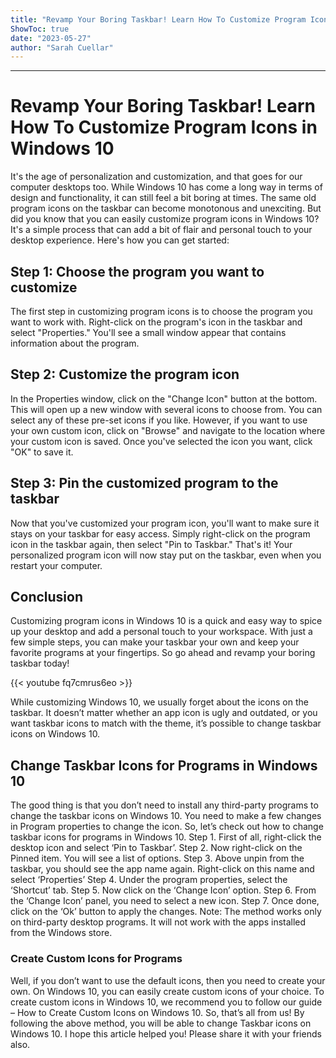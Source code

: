 ```yaml
---
title: "Revamp Your Boring Taskbar! Learn How To Customize Program Icons in Windows 10"
ShowToc: true 
date: "2023-05-27"
author: "Sarah Cuellar"
---
```

*****
# Revamp Your Boring Taskbar! Learn How To Customize Program Icons in Windows 10

It's the age of personalization and customization, and that goes for our computer desktops too. While Windows 10 has come a long way in terms of design and functionality, it can still feel a bit boring at times. The same old program icons on the taskbar can become monotonous and unexciting. But did you know that you can easily customize program icons in Windows 10? It's a simple process that can add a bit of flair and personal touch to your desktop experience. Here's how you can get started:

## Step 1: Choose the program you want to customize

The first step in customizing program icons is to choose the program you want to work with. Right-click on the program's icon in the taskbar and select "Properties." You'll see a small window appear that contains information about the program.

## Step 2: Customize the program icon

In the Properties window, click on the "Change Icon" button at the bottom. This will open up a new window with several icons to choose from. You can select any of these pre-set icons if you like. However, if you want to use your own custom icon, click on "Browse" and navigate to the location where your custom icon is saved. Once you've selected the icon you want, click "OK" to save it.

## Step 3: Pin the customized program to the taskbar

Now that you've customized your program icon, you'll want to make sure it stays on your taskbar for easy access. Simply right-click on the program icon in the taskbar again, then select "Pin to Taskbar." That's it! Your personalized program icon will now stay put on the taskbar, even when you restart your computer.

## Conclusion

Customizing program icons in Windows 10 is a quick and easy way to spice up your desktop and add a personal touch to your workspace. With just a few simple steps, you can make your taskbar your own and keep your favorite programs at your fingertips. So go ahead and revamp your boring taskbar today!

{{< youtube fq7cmrus6eo >}} 



While customizing Windows 10, we usually forget about the icons on the taskbar. It doesn’t matter whether an app icon is ugly and outdated, or you want taskbar icons to match with the theme, it’s possible to change taskbar icons on Windows 10.

 
## Change Taskbar Icons for Programs in Windows 10


The good thing is that you don’t need to install any third-party programs to change the taskbar icons on Windows 10. You need to make a few changes in Program properties to change the icon. So, let’s check out how to change taskbar icons for programs in Windows 10.
Step 1. First of all, right-click the desktop icon and select ‘Pin to Taskbar’.
Step 2. Now right-click on the Pinned item. You will see a list of options.
Step 3. Above unpin from the taskbar, you should see the app name again. Right-click on this name and select ‘Properties’
Step 4. Under the program properties, select the ‘Shortcut’ tab.
Step 5. Now click on the ‘Change Icon’ option.
Step 6. From the ‘Change Icon’ panel, you need to select a new icon.
Step 7. Once done, click on the ‘Ok’ button to apply the changes.
Note: The method works only on third-party desktop programs. It will not work with the apps installed from the Windows store.

 
### Create Custom Icons for Programs


Well, if you don’t want to use the default icons, then you need to create your own. On Windows 10, you can easily create custom icons of your choice.
To create custom icons in Windows 10, we recommend you to follow our guide – How to Create Custom Icons on Windows 10.
So, that’s all from us! By following the above method, you will be able to change Taskbar icons on Windows 10. I hope this article helped you! Please share it with your friends also.




